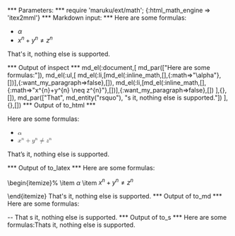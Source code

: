 
*** Parameters: ***
require 'maruku/ext/math'; {:html_math_engine => 'itex2mml'}
*** Markdown input: ***
Here are some formulas:

*	$\alpha$
*	$x^{n}+y^{n} \neq z^{n}$

That's it, nothing else is supported.

*** Output of inspect ***
md_el(:document,[
	md_par(["Here are some formulas:"]),
	md_el(:ul,[
		md_el(:li,[md_el(:inline_math,[],{:math=>"\\alpha"},[])],{:want_my_paragraph=>false},[]),
		md_el(:li,[md_el(:inline_math,[],{:math=>"x^{n}+y^{n} \\neq z^{n}"},[])],{:want_my_paragraph=>false},[])
	],{},[]),
	md_par(["That", md_entity("rsquo"), "s it, nothing else is supported."])
],{},[])
*** Output of to_html ***
<p>Here are some formulas:</p>

<ul>
<li><math xmlns="http://www.w3.org/1998/Math/MathML" display="inline" class="maruku-mathml"><semantics><mrow><mi>α</mi></mrow><annotation encoding="application/x-tex">\alpha</annotation></semantics></math></li>

<li><math xmlns="http://www.w3.org/1998/Math/MathML" display="inline" class="maruku-mathml"><semantics><mrow><msup><mi>x</mi> <mi>n</mi></msup><mo>+</mo><msup><mi>y</mi> <mi>n</mi></msup><mo>≠</mo><msup><mi>z</mi> <mi>n</mi></msup></mrow><annotation encoding="application/x-tex">x^{n}+y^{n} \neq z^{n}</annotation></semantics></math></li>
</ul>

<p>That’s it, nothing else is supported.</p>
*** Output of to_latex ***
Here are some formulas:

\begin{itemize}%
\item $\alpha$
\item $x^{n}+y^{n} \neq z^{n}$

\end{itemize}
That's it, nothing else is supported.
*** Output of to_md ***
Here are some formulas:

--
That s it, nothing else is supported.
*** Output of to_s ***
Here are some formulas:Thats it, nothing else is supported.
